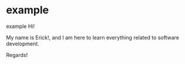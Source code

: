 # example
example
Hi!

My name is Erick!, and I am here to learn everything related to software development.

Regards!

